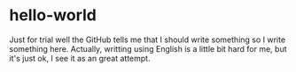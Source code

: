 # hello-world
Just for trial
well the GitHub tells me that I should write something so I write something here. Actually, writting using English is a little bit hard for me, but it's just ok, I see it as an great attempt.
